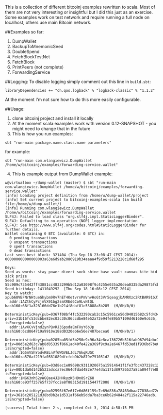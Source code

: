 This is a collection of different bitcoinj examples rewritten to scala.
Most of them are not very interesting or insightful but I did this just as an exercise.
Some examples work on test network and require running a full node on localhost, others use main Bitcoin network.

##Examples so far:
1. DumpWallet
2. BackupToMnemonicSeed
3. DoubleSpend
4. FetchBlockTestNet
5. FetchBlock
6. PrintPeers (not complete)
7. ForwardingService

##Logging:
To disable logging simply comment out this line in `build.sbt`:

```
libraryDependencies += "ch.qos.logback" % "logback-classic" % "1.1.2"
```

At the moment I'm not sure how to do this more easily configurable.

##Usage:

1. clone bitcoinj project and install it locally
2. At the moment scala examples work with version 0.12-SNAPSHOT - you might need to change that in the future
3. This is how you run examples:  
```
sbt "run-main package.name.class.name parameters"
```  
for example:  
```
sbt "run-main com.wlangiewicz.DumpWallet /home/w/bitcoinj/examples/forwarding-service.wallet"
```  

4. This is example output from DumpWallet example:  

```
w@virtualbox ~/dump-wallet (master) $ sbt "run-main com.wlangiewicz.DumpWallet /home/w/bitcoinj/examples/forwarding-service.wallet"
[info] Loading project definition from /home/w/dump-wallet/project
[info] Set current project to bitcoinj-examples-scala (in build file:/home/w/dump-wallet/)
[info] Running com.wlangiewicz.DumpWallet /home/w/bitcoinj/examples/forwarding-service.wallet
SLF4J: Failed to load class "org.slf4j.impl.StaticLoggerBinder".
SLF4J: Defaulting to no-operation (NOP) logger implementation
SLF4J: See http://www.slf4j.org/codes.html#StaticLoggerBinder for further details.
Wallet containing 0 BTC (available: 0 BTC) in:
  0 pending transactions
  0 unspent transactions
  0 spent transactions
  0 dead transactions
Last seen best block: 321404 (Thu Sep 18 23:08:47 CEST 2014): 000000000000000003a63a6d9ab2086919b34aaaa4f9d59f5213228c1d68f295

Keys:
Seed as words: stay power divert sock shine base vault canvas kite bid sick prize
Seed as hex:   55c909c735442ff43881cc4833299b5d12a03098f9c4255e035a20dea0335da29875fcb19cc88849b429a7733c52425741ec1400923896294a1b724c82eee0e8
Seed birthday: 1411049292  [Thu Sep 18 16:08:12 CEST 2014]
Key to watch:  xpub68VEFNrNHtueGhybm9Rv7hET4KetvrnPmVnvHoGt3Vr5qeagjbAMRXzc2RtBAR91bJ7ZvYuGwMJuiMKEJtDsohyiaNHHt9n5XpN5ge2nSYk
  addr:1AZtkCyPcjmVX91bg2smXREd6Co9LvNtQL  hash160:68f1a328166dd76e1b214f8daf81c53088a3b285  (M/0H/0/0)
  DeterministicKey{pub=0367f08bf4fc532290cab2c15c5961ce56d94015682c5fd4347b61dfb33a00b5d0, priv=31b16fc53dcbbe82ec03c30c06ccdbe84e52a72e94fe89b57109d46160e9c636, isEncrypted=false}
  addr:1AvXCvVjnd2ynPQvRJ3SpsdaEmFXyY6bJp  hash160:6cd864719a9910e188d0320eb6e56e7487becea0  (M/0H/0/1)
  DeterministicKey{pub=0205ba05fd5b250c9c96a34e8ca136726b516fab967d94dbc74228ebd30deb4771, priv=00d5e2d63c7ab8d05339f8661ad40fe422a369f9c9a2e6467fd53ed1f936bd7be0, isEncrypted=false}
  addr:1G5mV5hYodvRBLnVf6WGVELJdL7GkqRUGC  hash160:a570af219fa0581089dfcfcb9b2b879e751051d2  (M/0H/0/2)
  DeterministicKey{pub=03d8ec1e09698c9311920675a15914641f1fe3fbc437228c1277bceadb95cb0910, priv=00b1da0d142b522adcca7ec064dfdad482e77e4da1171d89726537a8ca094f7e8b, isEncrypted=false}
  addr:1NGK3nhS2yWGQae4J2HHkyzK5H9n8SrZ68  hash160:e93ff257e5f737fcc2e8f08315d19115447f2008  (M/0H/1/0)
  DeterministicKey{pub=02596f67e6f7e6d86f159c7e69d836a78463dbaa77838ad72db047713dd3ae0540, priv=3616c205121d38bd0b2a1d531af66eb5dda7ba3ce6b62d484a2f115a22746adb, isEncrypted=false}

[success] Total time: 2 s, completed Oct 3, 2014 4:58:15 PM

```
